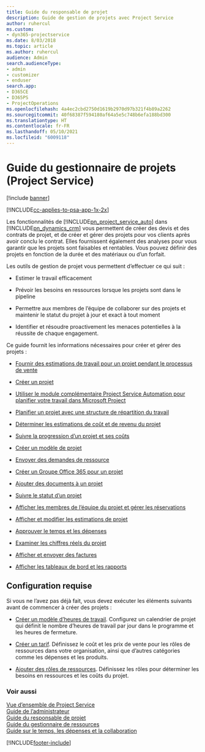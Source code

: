 ```yaml
---
title: Guide du responsable de projet
description: Guide de gestion de projets avec Project Service
author: ruhercul
ms.custom:
- dyn365-projectservice
ms.date: 8/03/2018
ms.topic: article
ms.author: ruhercul
audience: Admin
search.audienceType:
- admin
- customizer
- enduser
search.app:
- D365CE
- D365PS
- ProjectOperations
ms.openlocfilehash: 4a4ec2cbd2750d1619b2970d97b321f4b89a2262
ms.sourcegitcommit: 40f68387f594180af64a5e5c748b6efa188bd300
ms.translationtype: HT
ms.contentlocale: fr-FR
ms.lasthandoff: 05/10/2021
ms.locfileid: "6009118"
---
```

# <a name="project-manager-guide-project-service"></a>Guide du gestionnaire de projets (Project Service)

[!include [banner](../includes/psa-now-project-operations.md)]

[!INCLUDE[cc-applies-to-psa-app-1x-2x](../includes/cc-applies-to-psa-app-1x-2x.md)]

Les fonctionnalités de [!INCLUDE[pn_project_service_auto](../includes/pn-project-service-auto.md)] dans [!INCLUDE[pn_dynamics_crm](../includes/pn-dynamics-crm.md)] vous permettent de créer des devis et des contrats de projet, et de créer et gérer des projets pour vos clients après avoir conclu le contrat. Elles fournissent également des analyses pour vous garantir que les projets sont faisables et rentables. Vous pouvez définir des projets en fonction de la durée et des matériaux ou d’un forfait.  
  
 Les outils de gestion de projet vous permettent d’effectuer ce qui suit :  
  
-   Estimer le travail efficacement  
  
-   Prévoir les besoins en ressources lorsque les projets sont dans le pipeline  
  
-   Permettre aux membres de l’équipe de collaborer sur des projets et maintenir le statut du projet à jour et exact à tout moment  
  
-   Identifier et résoudre proactivement les menaces potentielles à la réussite de chaque engagement.  
  
Ce guide fournit les informations nécessaires pour créer et gérer des projets :  
  
-   [Fournir des estimations de travail pour un projet pendant le processus de vente](../psa/provide-estimates-project-during-sales-process.md)  
  
-   [Créer un projet](../psa/create-project.md)  
  
-   [Utiliser le module complémentaire Project Service Automation pour planifier votre travail dans Microsoft Project](../psa/add-plan-work-microsoft-project.md)  
  
-   [Planifier un projet avec une structure de répartition du travail](../psa/schedule-project-work-breakdown-structure.md)  
  
-   [Déterminer les estimations de coût et de revenu du projet](../psa/determine-project-cost-revenue-estimates.md)  
  
-   [Suivre la progression d’un projet et ses coûts](../psa/track-project-progress-cost.md)  
  
-   [Créer un modèle de projet](../psa/create-project-template.md)  
  
-   [Envoyer des demandes de ressource](../psa/submit-resource-requests.md)  
  
-   [Créer un Groupe Office 365 pour un projet](../psa/create-office-365-group-project.md)  
  
-   [Ajouter des documents à un projet](../psa/add-documents-project.md)  
  
-   [Suivre le statut d’un projet](../psa/track-project-status.md)  
  
-   [Afficher les membres de l’équipe du projet et gérer les réservations](../psa/view-project-team-members-manage-bookings.md)  
  
-   [Afficher et modifier les estimations de projet](../psa/view-edit-project-estimates.md)  
  
-   [Approuver le temps et les dépenses](../psa/approve-time-expenses.md)  
  
-   [Examiner les chiffres réels du projet](../psa/review-project-actuals.md)  
  
-   [Afficher et envoyer des factures](../psa/view-send-invoices.md)  
  
-   [Afficher les tableaux de bord et les rapports](../psa/view-dashboards-reports.md)  
  
## <a name="prerequisites"></a>Configuration requise  
 Si vous ne l’avez pas déjà fait, vous devez exécuter les éléments suivants avant de commencer à créer des projets :  
  
-   [Créer un modèle d’heures de travail](../psa/create-work-hours-template.md). Configurez un calendrier de projet qui définit le nombre d’heures de travail par jour dans le programme et les heures de fermeture.  
  
-   [Créer un tarif](../psa/create-price-list.md). Définissez le coût et les prix de vente pour les rôles de ressources dans votre organisation, ainsi que d’autres catégories comme les dépenses et les produits.  
  
-   [Ajouter des rôles de ressources](../psa/add-resource-roles.md). Définissez les rôles pour déterminer les besoins en ressources et les coûts du projet.  
  
### <a name="see-also"></a>Voir aussi  
 [Vue d’ensemble de Project Service](../psa/overview.md)   
 [Guide de l’administrateur](../psa/admin-guide.md)   
 [Guide du responsable de projet](../psa/account-manager-guide.md)   
 [Guide du gestionnaire de ressources](../psa/resource-manager-guide.md)   
 [Guide sur le temps, les dépenses et la collaboration](../psa/time-expense-collaboration-guide.md)



[!INCLUDE[footer-include](../includes/footer-banner.md)]
